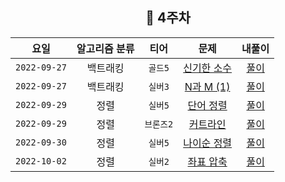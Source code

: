 
<div align="center">
  
  ## 📅 4주차

| 요일 | 알고리즘 분류 | 티어  | 문제| 내풀이 |
| :---: | :---: | :---: | :---: | :---:|
|`2022-09-27`| 백트래킹 | `골드5` | [신기한 소수](https://www.acmicpc.net/problem/2023) | [풀이](https://github.com/jangwon3828/Algorithm_Competition-Study/blob/woohyeon/4%EC%A3%BC%EC%B0%A8/4%EC%A3%BC%EC%B0%A8_%EC%9A%B0%ED%98%84/%EC%8B%A0%EA%B8%B0%ED%95%9C%20%EC%86%8C%EC%88%98.java) |
|`2022-09-27`| 백트래킹 | `실버3` | [N과 M (1)](https://www.acmicpc.net/problem/15649) | [풀이](https://github.com/jangwon3828/Algorithm_Competition-Study/blob/woohyeon/4%EC%A3%BC%EC%B0%A8/4%EC%A3%BC%EC%B0%A8_%EC%9A%B0%ED%98%84/N%EA%B3%BC%20M(1).java) |
|`2022-09-29`| 정렬 | `실버5` | [단어 정렬](https://www.acmicpc.net/problem/1181) | [풀이](https://github.com/jangwon3828/Algorithm_Competition-Study/blob/woohyeon/4%EC%A3%BC%EC%B0%A8/4%EC%A3%BC%EC%B0%A8_%EC%9A%B0%ED%98%84/%EB%8B%A8%EC%96%B4%20%EC%A0%95%EB%A0%AC.java) |
|`2022-09-29`| 정렬 | `브론즈2` | [커트라인](https://www.acmicpc.net/problem/25305) | [풀이](https://github.com/jangwon3828/Algorithm_Competition-Study/blob/woohyeon/4%EC%A3%BC%EC%B0%A8/4%EC%A3%BC%EC%B0%A8_%EC%9A%B0%ED%98%84/%EC%BB%A4%ED%8A%B8%EB%9D%BC%EC%9D%B8.java) |
|`2022-09-30`| 정렬 | `실버5` | [나이순 정렬](https://www.acmicpc.net/problem/10814) | [풀이](https://github.com/jangwon3828/Algorithm_Competition-Study/blob/woohyeon/4%EC%A3%BC%EC%B0%A8/4%EC%A3%BC%EC%B0%A8_%EC%9A%B0%ED%98%84/%EB%82%98%EC%9D%B4%EC%88%9C%20%EC%A0%95%EB%A0%AC.java) |
|`2022-10-02`| 정렬 | `실버2` | [좌표 압축](https://www.acmicpc.net/problem/18870) | [풀이](https://github.com/jangwon3828/Algorithm_Competition-Study/blob/woohyeon/4%EC%A3%BC%EC%B0%A8/4%EC%A3%BC%EC%B0%A8_%EC%9A%B0%ED%98%84/%EC%A2%8C%ED%91%9C%20%EC%95%95%EC%B6%95.java) |
</div>
